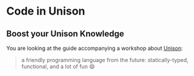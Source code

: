 # Code in Unison
## Boost your Unison Knowledge
You are looking at the guide accompanying a workshop about [Unison][unison-lang]:

> a friendly programming language from the future:
> statically-typed, functional, and a lot of fun 😄

[unison-lang]: https://www.unison-lang.org/
